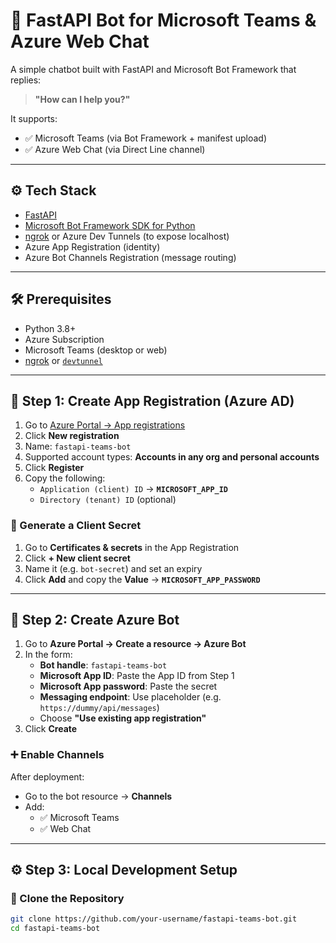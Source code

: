 # 🤖 FastAPI Bot for Microsoft Teams & Azure Web Chat

A simple chatbot built with FastAPI and Microsoft Bot Framework that replies:

> **"How can I help you?"**

It supports:
- ✅ Microsoft Teams (via Bot Framework + manifest upload)
- ✅ Azure Web Chat (via Direct Line channel)

---

## ⚙️ Tech Stack

- [FastAPI](https://fastapi.tiangolo.com/)
- [Microsoft Bot Framework SDK for Python](https://pypi.org/project/botbuilder-core/)
- [ngrok](https://ngrok.com/) or Azure Dev Tunnels (to expose localhost)
- Azure App Registration (identity)
- Azure Bot Channels Registration (message routing)

---

## 🛠️ Prerequisites

- Python 3.8+
- Azure Subscription
- Microsoft Teams (desktop or web)
- [ngrok](https://ngrok.com/download) or [`devtunnel`](https://aka.ms/devtunnel/download)

---

## 🔐 Step 1: Create App Registration (Azure AD)

1. Go to [Azure Portal → App registrations](https://portal.azure.com/#view/Microsoft_AAD_RegisteredApps)
2. Click **New registration**
3. Name: `fastapi-teams-bot`
4. Supported account types: **Accounts in any org and personal accounts**
5. Click **Register**
6. Copy the following:
   - `Application (client) ID` → **`MICROSOFT_APP_ID`**
   - `Directory (tenant) ID` (optional)

### 🔑 Generate a Client Secret

1. Go to **Certificates & secrets** in the App Registration
2. Click **+ New client secret**
3. Name it (e.g. `bot-secret`) and set an expiry
4. Click **Add** and copy the **Value** → **`MICROSOFT_APP_PASSWORD`**

---

## 🤖 Step 2: Create Azure Bot

1. Go to **Azure Portal → Create a resource → Azure Bot**
2. In the form:
   - **Bot handle**: `fastapi-teams-bot`
   - **Microsoft App ID**: Paste the App ID from Step 1
   - **Microsoft App password**: Paste the secret
   - **Messaging endpoint**: Use placeholder (e.g. `https://dummy/api/messages`)
   - Choose **"Use existing app registration"**
4. Click **Create**

### ➕ Enable Channels

After deployment:
- Go to the bot resource → **Channels**
- Add:
  - ✅ Microsoft Teams
  - ✅ Web Chat

---

## ⚙️ Step 3: Local Development Setup

### 🧭 Clone the Repository

```bash
git clone https://github.com/your-username/fastapi-teams-bot.git
cd fastapi-teams-bot


